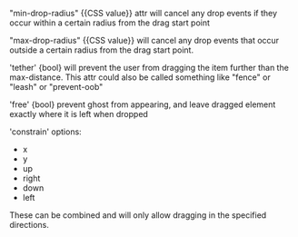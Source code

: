 "min-drop-radius" {{CSS value}} attr will cancel any drop events if they occur within a certain radius from the drag start point

"max-drop-radius" {{CSS value}} will cancel any drop events that occur outside a certain radius from the drag start point.

'tether' {bool} will prevent the user from dragging the item further than the max-distance. This attr could also be called something like "fence" or "leash" or "prevent-oob"

'free' {bool} prevent ghost from appearing, and leave dragged element exactly where it is left when dropped

'constrain' options:
- x
- y
- up
- right
- down
- left

These can be combined and will only allow dragging in the specified directions.
